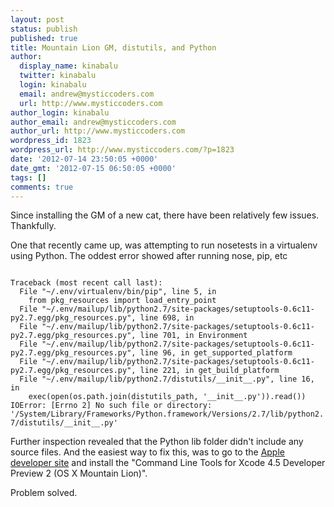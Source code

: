 ```yaml
---
layout: post
status: publish
published: true
title: Mountain Lion GM, distutils, and Python
author:
  display_name: kinabalu
  twitter: kinabalu
  login: kinabalu
  email: andrew@mysticcoders.com
  url: http://www.mysticcoders.com
author_login: kinabalu
author_email: andrew@mysticcoders.com
author_url: http://www.mysticcoders.com
wordpress_id: 1823
wordpress_url: http://www.mysticcoders.com/?p=1823
date: '2012-07-14 23:50:05 +0000'
date_gmt: '2012-07-15 06:50:05 +0000'
tags: []
comments: true
---
```

Since installing the GM of a new cat, there have been relatively few issues.  Thankfully.

One that recently came up, was attempting to run nosetests in a virtualenv using Python.  The oddest error showed after running nose, pip, etc

<code>
Traceback (most recent call last):
  File "~/.env/virtualenv/bin/pip", line 5, in <module>
    from pkg_resources import load_entry_point
  File "~/.env/mailup/lib/python2.7/site-packages/setuptools-0.6c11-py2.7.egg/pkg_resources.py", line 698, in <module>
  File "~/.env/mailup/lib/python2.7/site-packages/setuptools-0.6c11-py2.7.egg/pkg_resources.py", line 701, in Environment
  File "~/.env/mailup/lib/python2.7/site-packages/setuptools-0.6c11-py2.7.egg/pkg_resources.py", line 96, in get_supported_platform
  File "~/.env/mailup/lib/python2.7/site-packages/setuptools-0.6c11-py2.7.egg/pkg_resources.py", line 221, in get_build_platform
  File "~/.env/mailup/lib/python2.7/distutils/__init__.py", line 16, in <module>
    exec(open(os.path.join(distutils_path, '__init__.py')).read())
IOError: [Errno 2] No such file or directory: '/System/Library/Frameworks/Python.framework/Versions/2.7/lib/python2.7/distutils/__init__.py'
</code>

Further inspection revealed that the Python lib folder didn't include any source files.  And the easiest way to fix this, was to go to the <a href="http://developer.apple.com">Apple developer site</a> and install the "Command Line Tools for Xcode 4.5 Developer Preview 2 (OS X Mountain Lion)".  

Problem solved.


